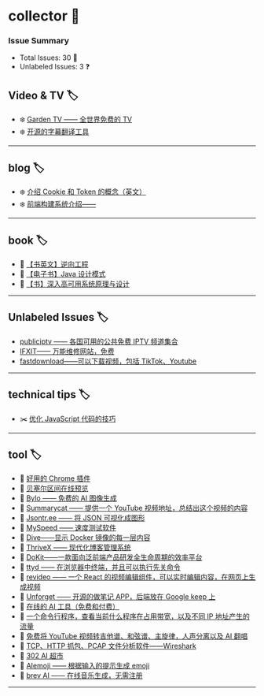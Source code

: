 # collector 📖
### Issue Summary
- Total Issues: 30 📝
- Unlabeled Issues: 3 ❓

## Video & TV 🏷️
- ❄️ [Garden TV ——  全世界免费的 TV](https://github.com/dengaye/collector/issues/39)
- ❄️ [开源的字幕翻译工具](https://github.com/dengaye/collector/issues/38)

---

## blog 🏷️
- ❄️ [介绍 Cookie 和 Token 的概念（英文）](https://github.com/dengaye/collector/issues/15)
- ❄️ [前端构建系统介绍——](https://github.com/dengaye/collector/issues/13)

---

## book 🏷️
- 🛀 [【书英文】逆向工程](https://github.com/dengaye/collector/issues/37)
- 🛀 [【电子书】Java 设计模式](https://github.com/dengaye/collector/issues/36)
- 🛀 [【书】深入高可用系统原理与设计](https://github.com/dengaye/collector/issues/31)

---

## Unlabeled Issues 🏷️
-  [publiciptv —— 各国可用的公共免费 IPTV 频道集合](https://github.com/dengaye/collector/issues/35)
-  [IFXIT—— 万能维修网站，免费](https://github.com/dengaye/collector/issues/34)
-  [fastdownload——可以下载视频，包括 TikTok、Youtube](https://github.com/dengaye/collector/issues/10)

---

## technical tips 🏷️
- ✂️ [优化 JavaScript 代码的技巧 ](https://github.com/dengaye/collector/issues/23)

---

## tool 🏷️
- 🎅 [好用的 Chrome 插件](https://github.com/dengaye/collector/issues/33)
- 🎅 [贝塞尔区间在线预览](https://github.com/dengaye/collector/issues/32)
- 🎅 [Bylo —— 免费的 AI 图像生成](https://github.com/dengaye/collector/issues/30)
- 🎅 [Summarycat —— 提供一个 YouTube 视频地址，总结出这个视频的内容](https://github.com/dengaye/collector/issues/29)
- 🎅 [Jsontr.ee —— 将 JSON 可视化成图形](https://github.com/dengaye/collector/issues/28)
- 🎅 [MySpeed —— 速度测试软件](https://github.com/dengaye/collector/issues/27)
- 🎅 [Dive——显示 Docker 镜像的每一层内容](https://github.com/dengaye/collector/issues/26)
- 🎅 [ThriveX —— 现代化博客管理系统](https://github.com/dengaye/collector/issues/25)
- 🎅 [DoKit——一款面向泛前端产品研发全生命周期的效率平台](https://github.com/dengaye/collector/issues/24)
- 🎅 [ttyd —— 在浏览器中终端，并且可以执行先关命令](https://github.com/dengaye/collector/issues/22)
- 🎅 [revideo —— 一个 React 的视频编辑组件，可以实时编辑内容，在网页上生成视频](https://github.com/dengaye/collector/issues/21)
- 🎅 [Unforget —— 开源的做笔记 APP，后端放在 Google keep 上](https://github.com/dengaye/collector/issues/20)
- 🎅 [在线的 AI 工具（免费和付费）](https://github.com/dengaye/collector/issues/19)
- 🎅 [一个命令行程序，查看当前什么程序在占用带宽，以及不同 IP 地址产生的流量](https://github.com/dengaye/collector/issues/18)
- 🎅 [免费将 YouTube 视频转吉他谱、和弦谱、主旋律，人声分离以及 AI 翻唱](https://github.com/dengaye/collector/issues/17)
- 🎅 [TCP、HTTP 抓包、PCAP 文件分析软件——Wireshark](https://github.com/dengaye/collector/issues/16)
- 🎅 [302 AI 超市](https://github.com/dengaye/collector/issues/14)
- 🎅 [AIemoji —— 根据输入的提示生成 emoji](https://github.com/dengaye/collector/issues/12)
- 🎅 [brev AI —— 在线音乐生成，无需注册](https://github.com/dengaye/collector/issues/11)

---

